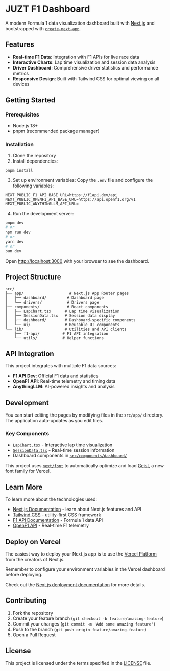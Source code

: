 # JUZT F1 Dashboard

A modern Formula 1 data visualization dashboard built with [Next.js](https://nextjs.org) and bootstrapped with [`create-next-app`](https://nextjs.org/docs/app/api-reference/cli/create-next-app).

## Features

- **Real-time F1 Data**: Integration with F1 APIs for live race data
- **Interactive Charts**: Lap time visualization and session data analysis
- **Driver Dashboard**: Comprehensive driver statistics and performance metrics
- **Responsive Design**: Built with Tailwind CSS for optimal viewing on all devices

## Getting Started

### Prerequisites

- Node.js 18+ 
- pnpm (recommended package manager)

### Installation

1. Clone the repository
2. Install dependencies:

```bash
pnpm install
```

3. Set up environment variables:
   Copy the `.env` file and configure the following variables:

```env
NEXT_PUBLIC_F1_API_BASE_URL=https://f1api.dev/api
NEXT_PUBLIC_OPENF1_API_BASE_URL=https://api.openf1.org/v1
NEXT_PUBLIC_ANYTHINGLLM_API_URL=
```

4. Run the development server:

```bash
pnpm dev
# or
npm run dev
# or
yarn dev
# or
bun dev
```

Open [http://localhost:3000](http://localhost:3000) with your browser to see the dashboard.

## Project Structure

```
src/
├── app/                    # Next.js App Router pages
│   ├── dashboard/         # Dashboard page
│   └── drivers/           # Drivers page
├── components/            # React components
│   ├── LapChart.tsx      # Lap time visualization
│   ├── SessionData.tsx   # Session data display
│   ├── dashboard/        # Dashboard-specific components
│   └── ui/               # Reusable UI components
└── lib/                  # Utilities and API clients
    ├── f1-api/          # F1 API integration
    └── utils/           # Helper functions
```

## API Integration

This project integrates with multiple F1 data sources:

- **F1 API Dev**: Official F1 data and statistics
- **OpenF1 API**: Real-time telemetry and timing data
- **AnythingLLM**: AI-powered insights and analysis

## Development

You can start editing the pages by modifying files in the `src/app/` directory. The application auto-updates as you edit files.

### Key Components

- [`LapChart.tsx`](src/components/LapChart.tsx) - Interactive lap time visualization
- [`SessionData.tsx`](src/components/SessionData.tsx) - Real-time session information
- Dashboard components in [`src/components/dashboard/`](src/components/dashboard/)

This project uses [`next/font`](https://nextjs.org/docs/app/building-your-application/optimizing/fonts) to automatically optimize and load [Geist](https://vercel.com/font), a new font family for Vercel.

## Learn More

To learn more about the technologies used:

- [Next.js Documentation](https://nextjs.org/docs) - learn about Next.js features and API
- [Tailwind CSS](https://tailwindcss.com/docs) - utility-first CSS framework
- [F1 API Documentation](https://f1api.dev/) - Formula 1 data API
- [OpenF1 API](https://openf1.org/) - Real-time F1 telemetry

## Deploy on Vercel

The easiest way to deploy your Next.js app is to use the [Vercel Platform](https://vercel.com/new?utm_medium=default-template&filter=next.js&utm_source=create-next-app&utm_campaign=create-next-app-readme) from the creators of Next.js.

Remember to configure your environment variables in the Vercel dashboard before deploying.

Check out the [Next.js deployment documentation](https://nextjs.org/docs/app/building-your-application/deploying) for more details.

## Contributing

1. Fork the repository
2. Create your feature branch (`git checkout -b feature/amazing-feature`)
3. Commit your changes (`git commit -m 'Add some amazing feature'`)
4. Push to the branch (`git push origin feature/amazing-feature`)
5. Open a Pull Request

## License

This project is licensed under the terms specified in the [LICENSE](LICENSE) file.